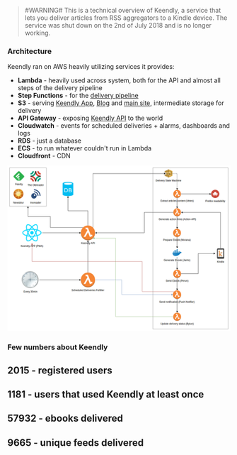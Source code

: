 
> #WARNING# This is a technical overview of Keendly, a service that lets you deliver articles from RSS aggregators to a Kindle device. The service was shut down on the 2nd of July 2018 and is no longer working.

### Architecture
Keendly ran on AWS heavily utilizing services it provides:
* **Lambda** - heavily used across system, both for the API and almost all steps of the delivery pipeline
* **Step Functions** - for the [delivery pipeline](https://github.com/Keendly/delivery-state-machine)
* **S3** - serving [Keendly App](https://github.com/Keendly/keendly-app), [Blog](https://github.com/Keendly/blog.keendly) and [main site](https://github.com/Keendly/keendly.com), intermediate storage for delivery
* **API Gateway** - exposing [Keendly API](https://github.com/Keendly/keendly-api) to the world
* **Cloudwatch** - events for scheduled deliveries + alarms, dashboards and logs
* **RDS** - just a database
* **ECS** - to run whatever couldn't run in Lambda
* **Cloudfront** - CDN

![Diagram](diagram.png)

### Few numbers about Keendly

## 2015 - registered users
## 1181 - users that used Keendly at least once
## 57932 - ebooks delivered
## 9665 - unique feeds delivered
